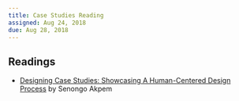 ```yaml
---
title: Case Studies Reading
assigned: Aug 24, 2018
due: Aug 28, 2018
---
```



Readings
--------

- [Designing Case Studies: Showcasing A Human-Centered Design Process](https://www.smashingmagazine.com/2015/02/designing-case-studies-human-centered-design-process/) by Senongo Akpem
